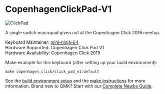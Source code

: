 # CopenhagenClickPad-V1

![ClickPad](https://i.imgur.com/de8Z0wj.jpg)

A single switch macropad given out at the Copenhagen Click 2019 meetup.

Keyboard Maintainer: [mini-ninja-64](https://github.com/mini-ninja-64)  
Hardware Supported: Copenhagen Click Pad V1  
Hardware Availability: Copenhagen Click 2019

Make example for this keyboard (after setting up your build environment):

    make copenhagen_click/click_pad_v1:default

See the [build environment setup](https://docs.qmk.fm/#/getting_started_build_tools) and the [make instructions](https://docs.qmk.fm/#/getting_started_make_guide) for more information. Brand new to QMK? Start with our [Complete Newbs Guide](https://docs.qmk.fm/#/newbs).
